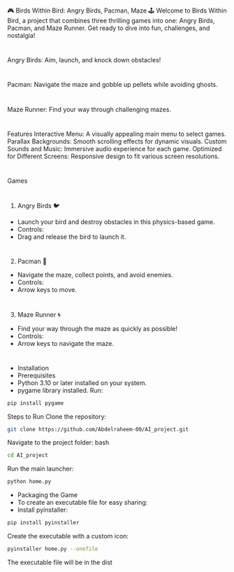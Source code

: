 🎮 Birds Within Bird: Angry Birds, Pacman, Maze 🕹️
Welcome to Birds Within Bird, a project that combines three thrilling games into one:
Angry Birds, Pacman, and Maze Runner. Get ready to dive into fun, challenges, and nostalgia!
#
 Angry Birds: Aim, launch, and knock down obstacles!
#
Pacman: Navigate the maze and gobble up pellets while avoiding ghosts.
#
Maze Runner: Find your way through challenging mazes.
#
Features
Interactive Menu: A visually appealing main menu to select games.
Parallax Backgrounds: Smooth scrolling effects for dynamic visuals.
Custom Sounds and Music: Immersive audio experience for each game.
Optimized for Different Screens: Responsive design to fit various screen resolutions.
#
 Games
#
1. Angry Birds 🐦
* Launch your bird and destroy obstacles in this physics-based game.
* Controls:
* Drag and release the bird to launch it.
#
2. Pacman 👻
* Navigate the maze, collect points, and avoid enemies.
* Controls:
* Arrow keys to move.
#
3. Maze Runner 🌀
*  Find your way through the maze as quickly as possible!
*  Controls:
* Arrow keys to navigate the maze.
#
* Installation
* Prerequisites
* Python 3.10 or later installed on your system.
* pygame library installed. Run:
```bash
pip install pygame
```
Steps to Run
Clone the repository:
```bash
git clone https://github.com/Abdelraheem-00/AI_project.git
```
Navigate to the project folder:
bash
```bash
cd AI_project
```
Run the main launcher:
```bash
python home.py
```
* Packaging the Game
* To create an executable file for easy sharing:
* Install pyinstaller:
```bash
pip install pyinstaller
```
Create the executable with a custom icon:
```bash
pyinstaller home.py --onefile
```
The executable file will be in the dist
